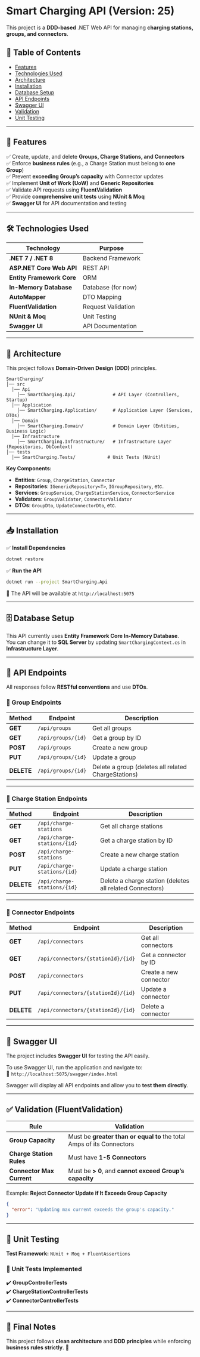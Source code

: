 # **Smart Charging API** (Version: 25)

This project is a **DDD-based** .NET Web API for managing **charging stations, groups, and connectors**.  

## **📖 Table of Contents**
- [Features](#-features)
- [Technologies Used](#-technologies-used)
- [Architecture](#-architecture)
- [Installation](#-installation)
- [Database Setup](#-database-setup)
- [API Endpoints](#-api-endpoints)
- [Swagger UI](#-swagger-ui)
- [Validation](#-validation)
- [Unit Testing](#-unit-testing)

---

## **🚀 Features**
✅ Create, update, and delete **Groups, Charge Stations, and Connectors**  
✅ Enforce **business rules** (e.g., a Charge Station must belong to **one Group**)  
✅ Prevent **exceeding Group’s capacity** with Connector updates  
✅ Implement **Unit of Work (UoW)** and **Generic Repositories**  
✅ Validate API requests using **FluentValidation**  
✅ Provide **comprehensive unit tests** using **NUnit & Moq**  
✅ **Swagger UI** for API documentation and testing  

---

## **🛠️ Technologies Used**
| Technology                | Purpose |
|---------------------------|---------|
| **.NET 7 / .NET 8**       | Backend Framework |
| **ASP.NET Core Web API**  | REST API |
| **Entity Framework Core** | ORM |
| **In-Memory Database**    | Database (for now) |
| **AutoMapper**            | DTO Mapping |
| **FluentValidation**      | Request Validation |
| **NUnit & Moq**           | Unit Testing |
| **Swagger UI**            | API Documentation |

---

## **📂 Architecture**
This project follows **Domain-Driven Design (DDD)** principles.

```
SmartCharging/
│── src
  │── Api
    │── SmartCharging.Api/              # API Layer (Controllers, Startup)
  │── Application
    │── SmartCharging.Application/      # Application Layer (Services, DTOs)
  │── Domain
    │── SmartCharging.Domain/           # Domain Layer (Entities, Business Logic)
  │── Infrastructure
    │── SmartCharging.Infrastructure/   # Infrastructure Layer (Repositories, DbContext)
│── tests
  │── SmartCharging.Tests/            # Unit Tests (NUnit)
```

**Key Components:**
- **Entities**: `Group`, `ChargeStation`, `Connector`
- **Repositories**: `IGenericRepository<T>`, `IGroupRepository`, etc.
- **Services**: `GroupService`, `ChargeStationService`, `ConnectorService`
- **Validators**: `GroupValidator`, `ConnectorValidator`
- **DTOs**: `GroupDto`, `UpdateConnectorDto`, etc.

---

## **📥 Installation**
✅ **Install Dependencies**  
```sh
dotnet restore
```

✅ **Run the API**  
```sh
dotnet run --project SmartCharging.Api
```
🚀 The API will be available at `http://localhost:5075`

---

## **🗄️ Database Setup**
This API currently uses **Entity Framework Core In-Memory Database**.  
You can change it to **SQL Server** by updating `SmartChargingContext.cs` in **Infrastructure Layer**.

---

## **📡 API Endpoints**
All responses follow **RESTful conventions** and use **DTOs**.  

### **📌 Group Endpoints**
| Method | Endpoint                | Description |
|--------|-------------------------|-------------|
| **GET**  | `/api/groups`         | Get all groups |
| **GET**  | `/api/groups/{id}`    | Get a group by ID |
| **POST** | `/api/groups`         | Create a new group |
| **PUT**  | `/api/groups/{id}`    | Update a group |
| **DELETE** | `/api/groups/{id}` | Delete a group (deletes all related ChargeStations) |

---

### **📌 Charge Station Endpoints**
| Method | Endpoint                        | Description |
|--------|---------------------------------|-------------|
| **GET**  | `/api/charge-stations`       | Get all charge stations |
| **GET**  | `/api/charge-stations/{id}`  | Get a charge station by ID |
| **POST** | `/api/charge-stations`       | Create a new charge station |
| **PUT**  | `/api/charge-stations/{id}`  | Update a charge station |
| **DELETE** | `/api/charge-stations/{id}` | Delete a charge station (deletes all related Connectors) |

---

### **📌 Connector Endpoints**
| Method | Endpoint                               | Description |
|--------|---------------------------------------|-------------|
| **GET**  | `/api/connectors`                  | Get all connectors |
| **GET**  | `/api/connectors/{stationId}/{id}` | Get a connector by ID |
| **POST** | `/api/connectors`                  | Create a new connector |
| **PUT**  | `/api/connectors/{stationId}/{id}` | Update a connector |
| **DELETE** | `/api/connectors/{stationId}/{id}` | Delete a connector |

---

## **📜 Swagger UI**
The project includes **Swagger UI** for testing the API easily.  

To use Swagger UI, run the application and navigate to:  
📌 `http://localhost:5075/swagger/index.html`  

Swagger will display all API endpoints and allow you to **test them directly**.

---

## **✅ Validation (FluentValidation)**
| Rule | Validation |
|------|-----------|
| **Group Capacity** | Must be **greater than or equal to** the total Amps of its Connectors |
| **Charge Station Rules** | Must have **1-5 Connectors** |
| **Connector Max Current** | Must be **> 0**, and **cannot exceed Group’s capacity** |

Example: **Reject Connector Update if It Exceeds Group Capacity**
```json
{
  "error": "Updating max current exceeds the group's capacity."
}
```

---

## **🧪 Unit Testing**
**Test Framework:** `NUnit + Moq + FluentAssertions`  

### **📌 Unit Tests Implemented**
✔️ **GroupControllerTests**  
✔️ **ChargeStationControllerTests**  
✔️ **ConnectorControllerTests**  

---

## **📌 Final Notes**
This project follows **clean architecture** and **DDD principles** while enforcing **business rules strictly**. 🚀   
